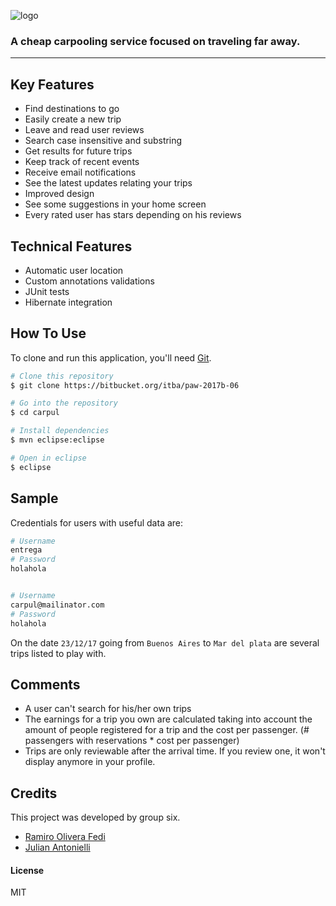
![logo](http://pawserver.it.itba.edu.ar/paw-2017b-6/static/images/logo.png)
### A cheap carpooling service focused on traveling far away.
---
## Key Features

* Find destinations to go
* Easily create a new trip
* Leave and read user reviews
* Search case insensitive and substring
* Get results for future trips
* Keep track of recent events
* Receive email notifications
* See the latest updates relating your trips
* Improved design
* See some suggestions in your home screen
* Every rated user has stars depending on his reviews

## Technical Features
* Automatic user location
* Custom annotations validations
* JUnit tests
* Hibernate integration

## How To Use

To clone and run this application, you'll need [Git](https://git-scm.com).

```bash
# Clone this repository
$ git clone https://bitbucket.org/itba/paw-2017b-06

# Go into the repository
$ cd carpul

# Install dependencies
$ mvn eclipse:eclipse

# Open in eclipse
$ eclipse
```

## Sample

Credentials for users with useful data are:

```bash
# Username
entrega
# Password
holahola


# Username
carpul@mailinator.com
# Password
holahola
```

On the date `23/12/17` going from `Buenos Aires` to `Mar del plata` are several trips listed to play with.

## Comments

* A user can't search for his/her own trips
* The earnings for a trip you own are calculated taking into account the amount of people registered for a trip and the cost per passenger. (# passengers with reservations * cost per passenger)
* Trips are only reviewable after the arrival time. If you review one, it won't display anymore in your profile.

## Credits

This project was developed by group six.

- [Ramiro Olivera Fedi](https://github.com/ramadis)
- [Julian Antonielli](https://github.com/jjant)

#### License

MIT
